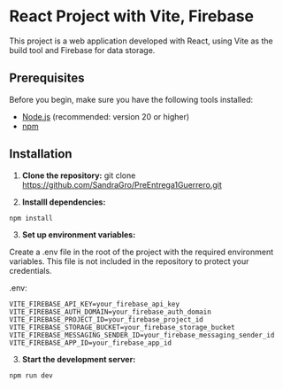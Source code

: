 # React Project with Vite, Firebase

This project is a web application developed with React, using Vite as the build tool and Firebase for data storage.

## Prerequisites

Before you begin, make sure you have the following tools installed:

- [Node.js](https://nodejs.org/) (recommended: version 20 or higher)
- [npm](https://www.npmjs.com/)

## Installation

1.  **Clone the repository:**
  git clone https://github.com/SandraGro/PreEntrega1Guerrero.git

2.   **Installl dependencies:**
```shell
npm install
```

3.  **Set up environment variables:**

Create a .env file in the root of the project with the required environment variables. This file is not included in the repository to protect your credentials.


.env:
```
VITE_FIREBASE_API_KEY=your_firebase_api_key
VITE_FIREBASE_AUTH_DOMAIN=your_firebase_auth_domain
VITE_FIREBASE_PROJECT_ID=your_firebase_project_id
VITE_FIREBASE_STORAGE_BUCKET=your_firebase_storage_bucket
VITE_FIREBASE_MESSAGING_SENDER_ID=your_firebase_messaging_sender_id
VITE_FIREBASE_APP_ID=your_firebase_app_id

```
3.  **Start the development server:**


```shell
npm run dev
```



